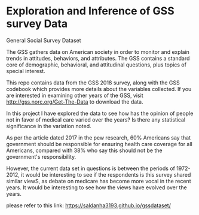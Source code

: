 
# Exploration and Inference of GSS survey Data

General Social Survey Dataset

The GSS gathers data on American society in order to monitor and explain trends in attitudes, behaviors, and attributes. The GSS contains a standard core of demographic, behavioral, and attitudinal questions, plus topics of special interest.

This repo contains data from the GSS 2018 survey, along with the GSS codebook which provides more details about the variables collected. If you are interested in examining other years of the GSS, visit http://gss.norc.org/Get-The-Data to download the data.


In this project I have explored the data to see how has the opinion of people not in favor of medical care varied over the years? Is there any statistical significance in the variation noted.

As per the article dated 2017 in the pew research, 60% Americans say that government should be responsible for ensuring health care coverage for all Americans, compared with 38% who say this should not be the government's responsibility.

However, the current data set in questions is between the periods of 1972-2012, it would be interesting to see if the respondents is this survey shared similar viewS, as debate on medicare has become more vocal in the recent years. It would be interesting to see how the views have evolved over the years.

please refer to this link: https://saldanha3193.github.io/gssdataset/
